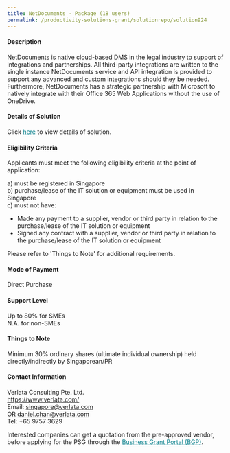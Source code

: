 ```yaml
---
title: NetDocuments - Package (18 users)
permalink: /productivity-solutions-grant/solutionrepo/solution924
---
```


#### Description

NetDocuments is  native cloud-based DMS in the legal industry to support of integrations and partnerships. All third-party integrations are written to the single instance NetDocuments service and API integration is provided to support any advanced and custom integrations should they be needed. Furthermore, NetDocuments has a strategic partnership with Microsoft to natively integrate with their Office 365 Web Applications without the use of OneDrive.


#### Details of Solution

Click <a href='https://govassist.gobusiness.gov.sg/images/psg/Verlata_NetDoc_Annex_3_CR_wef8June2020_Part_4.pdf' style='color:#037e8a'>here</a> to view details of solution.

#### Eligibility Criteria

Applicants must meet the following eligibility criteria at the point of application:

a) must be registered in Singapore <br>
b) purchase/lease of the IT solution or equipment must be used in Singapore <br>
c) must not have:
- Made any payment to a supplier, vendor or third party in relation to the purchase/lease of the IT solution or equipment
- Signed any contract with a supplier, vendor or third party in relation to the purchase/lease of the IT solution or equipment

Please refer to 'Things to Note' for additional requirements.

#### Mode of Payment
Direct Purchase

#### Support Level
Up to 80% for SMEs <br>
N.A. for non-SMEs

#### Things to Note
Minimum 30% ordinary shares (ultimate individual ownership) held directly/indirectly by Singaporean/PR

#### Contact Information
Verlata Consulting Pte. Ltd.<br>https://www.verlata.com/<br>Email: singapore@verlata.com<br>OR daniel.chan@verlata.com<br>Tel: +65 9757 3629

Interested companies can get a quotation from the pre-approved vendor, before applying for the PSG through the <a target='_blank' style='color:#037e8a' href='https://www.businessgrants.gov.sg/'>Business Grant Portal (BGP)</a>.
